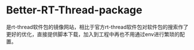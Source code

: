 # Better-RT-Thread-package

是rt-thread软件包的镜像网站，相比于官方rt-thread软件包对软件包的搜索作了更好的优化，直接提供脚本下载，加入到工程中再也不用通过env进行繁琐的配置。

